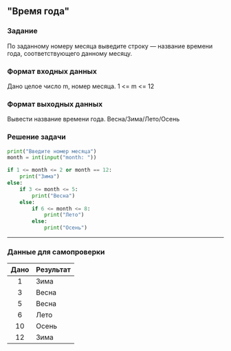 ## "Время года"

### Задание

По заданному номеру месяца выведите строку — название времени года, соответствующего данному месяцу.

### Формат входных данных

Дано целое число m, номер месяца. 1 <= m <= 12

### Формат выходных данных

Вывести название времени года. Весна/Зима/Лето/Осень

### Решение задачи

```python
print("Введите номер месяца")
month = int(input("month: "))

if 1 <= month <= 2 or month == 12:
    print("Зима")
else:
    if 3 <= month <= 5:
        print("Весна")
    else:
        if 6 <= month <= 8:
            print("Лето")
        else:
            print("Осень")

```

---

### Данные для самопроверки

| Дано | Результат |
| :---: | --- |
|    1    | Зима |
|    3    | Весна  |
|    5    | Весна  |
|    6    | Лето  |
|    10    | Осень  |
|    12    | Зима  |
